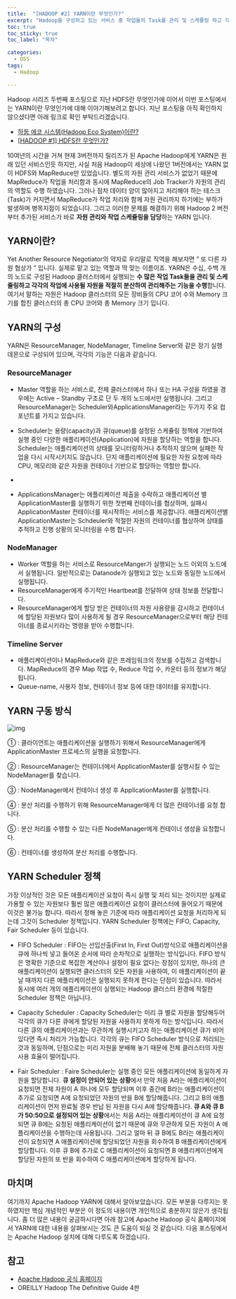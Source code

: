 ```yaml
---
title:  "[HADOOP #2] YARN이란 무엇인가?"
excerpt: "Hadoop을 구성하고 있는 서비스 중 작업들의 Task를 관리 및 스케쥴링 하고 각각의 작업에 자원을 적절히 분배하여 관리해주는 기능을 수행하는 서비스인 Yarn에 대한 설명"
toc: true
toc_sticky: true
toc_label: "목차"

categories:
  - OSS
tags:
  - Hadoop

---
```


Hadoop 시리즈 두번째 포스팅으로 지난 HDFS란 무엇인가에 이어서 이번 포스팅에서는 YARN이란 무엇인가에 대해 이야기해보려고 합니다. 지난 포스팅을 아직 확인하지 않으셨다면 아래 링크로 확인 부탁드리겠습니다.



- [하둡 에코 시스템(Hadoop Eco System)이란?](https://onestep-log.com/hadoop/hadoop-eco/)
- [[HADOOP #1\] HDFS란 무엇인가?](https://onestep-log.com/hadoop/hdfs/)



10여년의 시간을 거쳐 현재 3버전까지 릴리즈가 된 Apache Hadoop에게 YARN은 원래 있던 서비스인듯 하지만, 사실 처음 Hadoop이 세상에 나왔던 1버전에서는 YARN 없이 HDFS와 MapReduce만 있었습니다. 별도의 자원 관리 서비스가 없었기 때문에 MapReduce가 작업을 처리함과 동시에 MapReduce의 Job Tracker가 자원의 관리의 역할도 수행 하였습니다. 그러나 점차 데이터 양이 많아지고 처리해야 하는 테스크(Task)가 커지면서 MapReduce가 작업 처리와 함께 자원 관리까지 하기에는 부하가 발생하며 병목지점이 되었습니다. 그리고 이러한 문제를 해결하기 위해 Hadoop 2 버전부터 추가된 서비스가 바로 **자원 관리와 작업 스케쥴링을 담당**하는 YARN 입니다.



## YARN이란?

Yet Another Resource Negotiator의 약자로 우리말로 직역을 해보자면 ” 또 다른 자원 협상가 ” 입니다. 실제로 맡고 있는 역할과 딱 맞는 이름이죠. YARN은 수십, 수백 개의 노드로 구성된 Hadoop 클러스터에서 실행되는 **수 많은 작업 Task들을 관리 및 스케쥴링하고 각각의 작업에 사용될 자원을 적절히 분산하여 관리해주는 기능을 수행**합니다. 여기서 말하는 자원은 Hadoop 클러스터의 모든 장비들의 CPU 코어 수와 Memory 크기를 합친 클러스터의 총 CPU 코어와 총 Memory 크기 입니다. 



## YARN의 구성

YARN은 ResourceManager, NodeManager, Timeline Server와 같은 장기 실행 데몬으로 구성되어 있으며, 각각의 기능은 다음과 같습니다.



### **ResourceManager**

- Master 역할을 하는 서비스로, 전체 클러스터에서 하나 또는 HA 구성을 하였을 경우에는 Active – Standby 구조로 단 두 개의 노드에서만 실행됩니다. 그리고 ResourceManager는 Scheduler와ApplicationsManager라는 두가지 주요 컴포넌트를 가지고 있습니다.
- Scheduler는 용량(capacity)과 큐(queue)를 설정된 스케쥴링 정책에 기반하여 실행 중인 다양한 애플리케이션(Application)에 자원을 할당하는 역할을 합니다. Scheduler는 애플리케이션의 상태를 모니터링하거나 추적하지 않으며 실패한 작업을 다시 시작시키지도 않습니다. 단지 애플리케이션에 필요한 자원 요청에 따라 CPU, 메모리와 같은 자원을 컨테이너 기반으로 할당하는 역할만 합니다.
- 

- ApplicationsManager는 애플리케이션 제출을 수락하고 애플리케이션 별 ApplicationMaster를 실행하기 위한 첫번째 컨테이너를 협상하며, 실패시 ApplicationMaster 컨테이너를 재시작하는 서비스를 제공합니다. 애플리케이션별 ApplicationMaster는 Schdeuler와 적절한 자원의 컨테이너를 협상하며 상태를 추적하고 진행 상황의 모니터링을 수행 합니다.

 

### **NodeManager**

- Worker 역할을 하는 서비스로 ResourceManger가 실행되는 노드 이외의 노드에서 실행됩니다. 일반적으로는 Datanode가 실행되고 있는 노드와 동일한 노드에서 실행됩니다.
- ResourceManager에게 주기적인 Heartbeat를 전달하여 상태 정보를 전달합니다. 
- ResourceManager에게 할당 받은 컨테이너의 자원 사용량을 감시하고 컨테이너에 할당된 자원보다 많이 사용하게 될 경우 ResourceManager으로부터 해당 컨테이너를 종료시키라는 명령을 받아 수행합니다.

 

### **Timeline Server**

- 애플리케이션이나 MapReduce와 같은 프레임워크의 정보를 수집하고 검색합니다. MapReduce의 경우 Map 작업 수, Reduce 작업 수, 카운터 등의 정보가 해당 됩니다.
-  Queue-name, 사용자 정보, 컨테이너 정보 등에 대한 데이터를 유지합니다.



## YARN 구동 방식

![img](https://drive.google.com/uc?export=view&id=1XkMCu9yCPU-1m2ZHWBz9xhcA7QVZzH5q)

① : 클라이언트는 애플리케이션을 실행하기 위해서 ResourceManager에게 ApplicationMaster 프로세스의 실행을 요청합니다.

② : ResourceManager는 컨테이너에서 ApplicationMaster를 실행시킬 수 있는 NodeManager를 찾습니다.

③ : NodeManager에서 컨테이너 생성 후 ApplicationMaster를 실행합니다.

④ : 분산 처리를 수행하기 위해 ResourceManager에게 더 많은 컨테이너를 요청 합니다.

⑤ : 분산 처리를 수행할 수 있는 다른 NodeManager에게 컨테이너 생성을 요청합니다.

⑥ : 컨테이너를 생성하여 분산 처리를 수행합니다.



## YARN Scheduler 정책

가장 이상적인 것은 모든 애플리케이션 요청이 즉시 실행 및 처리 되는 것이지만 실제로 가용할 수 있는 자원보다 훨씬 많은 애플리케이션 요청이 클러스터에 들어오기 때문에 이것은 불가능 합니다. 따라서 정해 놓은 기준에 따라 애플리케이션 요청을 처리하게 되는데 그것이 Scheduler 정책입니다. YARN Scheduler 정책에는 FIFO, Capacity, Fair Scheduler 등이 있습니다.



- FIFO Scheduler : FIFO는 선입선출(First In, First Out)방식으로 애플리케이션을 큐에 하나씩 넣고 들어온 순서에 따라 순차적으로 실행하는 방식입니다. FIFO 방식은 명확한 기준으로 복잡한 계산이나 설정이 필요 없다는 장점이 있지만, 하나의 큰 애플리케이션이 실행되면 클러스터의 모든 자원을 사용하여, 이 애플리케이션이 끝날 때까지 다른 애플리케이션은 실행되지 못하게 한다는 단점이 있습니다. 따라서 동시에 여러 개의 애플리케이션이 실행되는 Hadoop 클러스터 환경에 적절한 Scheduler 정책은 아닙니다.

- Capacity Scheduler : Capacity Scheduler는 미리 큐 별로 자원을 할당해두어 각각의 큐가 다른 큐에게 할당된 자원을 사용하지 못하게 하는 방식입니다. 따라서 다른 큐의 애플리케이션과는 무관하게 실행시키고자 하는 애플리케이션 큐가 비어 있다면 즉시 처리가 가능합니다. 각각의 큐는 FIFO Scheduler 방식으로 처리되는 것과 동일하며, 단점으로는 미리 자원을 분배해 놓기 때문에 전체 클러스터의 자원 사용 효율이 떨어집니다. 

- Fair Scheduler : Faire Scheduler는 실행 중인 모든 애플리케이션에 동일하게 자원을 할당합니다.
  **큐 설정이 안되어 있는 상황**에서 만약 처음 A라는 애플리케이션이 요청되면 전체 자원이 A 하나에 모두 할당되며 이후 중간에 B라는 애플리케이션이 추가로 요청되면 A에 요청되었던 자원의 반을 B에 할당해줍니다. 그리고 B의 애플리케이션이 먼저 완료될 경우 반납 된 자원을 다시 A에 할당해줍니다. 
  **큐 A와 큐 B가 50:50으로 설정되어 있는 상황**에서는 처음 A라는 애플리케이션이 큐 A에 요청되면 큐 B에는 요청된 애플리케이션이 없기 때문에 큐와 무관하게 모든 자원이 A 애플리케이션을 수행하는데 사용됩니다. 그리고 얼마 뒤 큐 B에도 B라는 애플리케이션이 요청되면 A 애플리케이션에 할당되었던 자원을 회수하여 B 애플리케이션에게 할당합니다. 이후 큐 B에 추가로 C 애플리케이션이 요청되면 B 애플리케이션에게 할당된 자원의 또 반을 회수하여 C 애플리케이션에게 할당하게 됩니다.



## 마치며

여기까지 Apache Hadoop YARN에 대해서 알아보았습니다. 모든 부분을 다루지는 못하였지만 핵심 개념적인 부분은 이 정도의 내용이면 개인적으로 충분하지 않은가 생각됩니다. 좀 더 많은 내용이 궁금하시다면 아래 참고에 Apache Hadoop 공식 홈페이지에서 YARN에 대한 내용을 살펴보시는 것도 큰 도움이 되실 것 같습니다. 다음 포스팅에서는 Apache Hadoop 설치에 대해 다루도록 하겠습니다.



## 참고

- [Apache Hadoop 공식 홈페이지](https://hadoop.apache.org/docs/current/hadoop-yarn/hadoop-yarn-site/YARN.html)
- OREILLY Hadoop The Definitive Guide 4판